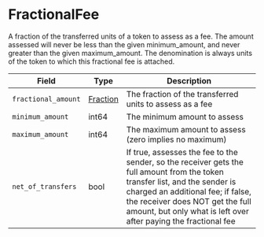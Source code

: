# FractionalFee

A fraction of the transferred units of a token to assess as a fee. The amount assessed will never be less than the given minimum\_amount, and never greater than the given maximum\_amount. The denomination is always units of the token to which this fractional fee is attached.

| Field               | Type                                      | Description                                                                                                                                                                                                                                                              |
| ------------------- | ----------------------------------------- | ------------------------------------------------------------------------------------------------------------------------------------------------------------------------------------------------------------------------------------------------------------------------ |
| `fractional_amount` | [Fraction](../../basic-types/fraction.md) | The fraction of the transferred units to assess as a fee                                                                                                                                                                                                                 |
| `minimum_amount`    | int64                                     | The minimum amount to assess                                                                                                                                                                                                                                             |
| `maximum_amount`    | int64                                     | The maximum amount to assess (zero implies no maximum)                                                                                                                                                                                                                   |
| `net_of_transfers`  | bool                                      | If true, assesses the fee to the sender, so the receiver gets the full amount from the token transfer list, and the sender is charged an additional fee; if false, the receiver does NOT get the full amount, but only what is left over after paying the fractional fee |
